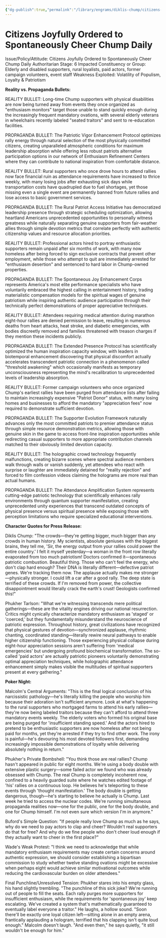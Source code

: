 ```yaml
---
{"dg-publish":true,"permalink":"/library/engrams/diklis-chump/citizens-joyfully-ordered-to-spontaneously-cheer-chump-daily/","tags":["DC/Dick","DC/AS6"]}
---
```


# Citizens Joyfully Ordered to Spontaneously Cheer Chump Daily
Issue/Policy/Attitude: Citizens Joyfully Ordered to Spontaneously Cheer Chump Daily Authoritarian Stage: 6 Impacted Constituency or Group: Elderly and disabled supporters, rural loyalists, paid actors, former campaign volunteers, event staff Weakness Exploited: Volatility of Populism, Loyalty & Patriotism

**Reality vs. Propaganda Bullets:**

REALITY BULLET: Long-time Chump supporters with physical disabilities are now being turned away from events they once organized as "enthusiasm monitors" target those unable to stand quickly enough during the increasingly frequent mandatory ovations, with several elderly veterans in wheelchairs recently labeled "seated traitors" and sent to re-education facilities.

PROPAGANDA BULLET: The Patriotic Vigor Enhancement Protocol optimizes rally energy through natural selection of the most physically committed citizens, creating unparalleled atmospheric conditions for maximum leadership absorption while offering less robust patriots alternative participation options in our network of Enthusiasm Refinement Centers where they can contribute to national inspiration from comfortable distance.

REALITY BULLET: Rural supporters who once drove hours to attend rallies now face financial ruin as attendance requirements have increased to thrice weekly, with many losing jobs after exhausting sick days while transportation costs have quadrupled due to fuel shortages, yet those missing even a single event are permanently banned from future rallies and lose access to basic government services.

PROPAGANDA BULLET: The Rural Patriot Access Initiative has democratized leadership presence through strategic scheduling optimization, allowing heartland Americans unprecedented opportunities to personally witness greatness while naturally separating genuine supporters from fair-weather allies through simple devotion metrics that correlate perfectly with authentic citizenship values and resource allocation priorities.

REALITY BULLET: Professional actors hired to portray enthusiastic supporters remain unpaid after six months of work, with many now homeless after being forced to sign exclusive contracts that prevent other employment, while those who attempt to quit are immediately arrested for "enthusiasm desertion" and sentenced to hard labor in Chump-owned properties.

PROPAGANDA BULLET: The Spontaneous Joy Enhancement Corps represents America's most elite performance specialists who have voluntarily embraced the highest calling in entertainment history, trading materialistic compensation models for the spiritual wages of genuine patriotism while inspiring authentic audience participation through their technically perfect demonstrations of proper appreciative techniques.

REALITY BULLET: Attendees requiring medical attention during marathon eight-hour rallies are denied permission to leave, resulting in numerous deaths from heart attacks, heat stroke, and diabetic emergencies, with bodies discreetly removed and families threatened with treason charges if they mention these incidents publicly.

PROPAGANDA BULLET: The Extended Presence Protocol has scientifically optimized the human inspiration capacity window, with leaders in biotemporal enhancement discovering that physical discomfort actually accelerates transcendent patriotic connection in a phenomenon called "threshold awakening" which occasionally manifests as temporary unconsciousness representing the mind's recalibration to unprecedented levels of leadership absorption.

REALITY BULLET: Former campaign volunteers who once organized Chump's earliest rallies have been purged from attendance lists after failing to maintain increasingly expensive "Patriot Donor" status, with many losing homes and businesses to afford the mandatory "appreciation fees" now required to demonstrate sufficient devotion.

PROPAGANDA BULLET: The Supporter Evolution Framework naturally advances only the most committed patriots to premier attendance status through simple resource demonstration metrics, allowing those with genuine skin in the game to access front-line inspiration opportunities while redirecting casual supporters to more appropriate contribution channels matched to their obviously limited devotion capacity.

REALITY BULLET: The holographic crowd technology frequently malfunctions, creating bizarre scenes where spectral audience members walk through walls or vanish suddenly, yet attendees who react with surprise or laughter are immediately detained for "reality rejection" and forced to film confession videos claiming the holograms are more real than actual humans.

PROPAGANDA BULLET: The Attendance Amplification System represents cutting-edge patriotic technology that scientifically enhances rally environments through quantum supporter manifestation, creating unprecedented unity experiences that transcend outdated concepts of physical presence versus spiritual presence while exposing those with perception limitations who require specialized educational interventions.

**Character Quotes for Press Release:**

Diklis Chump: "The crowds—they're getting bigger, much bigger than any crowds in human history. My scientists, absolute geniuses with the biggest brains, they tell me, 'Sir, the energy output from your rallies could power the entire country.' I felt it myself yesterday—a woman in the front row literally evaporated from too much patriotism! Doctors confirmed it—spontaneous patriotic combustion. Beautiful thing. Those who can't feel the energy, who don't clap hard enough? Their DNA is literally different—defective patriot genes. We're tracking them now. The applause actually makes me stronger—physically stronger. I could lift a car after a good rally. The deep state is terrified of these crowds. If I'm removed from power, the collective disappointment would literally crack the earth's crust! Geologists confirmed this!"

Phukher Tarlson: "What we're witnessing transcends mere political gatherings—these are the vitality engines driving our national resurrection. Critics might cynically characterize mandatory enthusiasm as 'staged' or 'coerced,' but they fundamentally misunderstand the neuroscience of patriotic expression. Throughout history, great civilizations have recognized that physical gestures of devotion—synchronized applause, rhythmic chanting, coordinated standing—literally rewire neural pathways to enable higher citizenship functioning. Those experiencing physical collapse during eight-hour appreciation sessions aren't suffering from 'medical emergencies' but undergoing profound biochemical transformation. The so-called 'paid actors' are actually patriotic pioneers voluntarily demonstrating optimal appreciation techniques, while holographic attendance enhancement simply makes visible the multitudes of spiritual supporters present at every gathering."

**Poker Night:**

Malcolm's Central Arguments: "This is the final logical conclusion of his narcissistic pathology—he's literally killing the people who worship him because their adoration isn't sufficient anymore. Look at what's happening to the rural supporters who mortgaged farms to attend his early rallies—they're now being labeled traitors because they can't afford to attend three mandatory events weekly. The elderly voters who formed his original base are being purged for 'insufficient standing speed.' And the actors hired to pretend to be enthusiastic supporters are now homeless after not being paid for months, yet they're arrested if they try to find other work. The irony is painful—he's devouring his most devoted followers first, demanding increasingly impossible demonstrations of loyalty while delivering absolutely nothing in return."

Phukher's Private Bombshell: "You think those are real rallies? Chump hasn't appeared in public for eight months. We're using a body double with extensive plastic surgery—some failed actor we found who was already obsessed with Chump. The real Chump is completely incoherent now, confined to a heavily guarded suite where he watches edited footage of 'his' rallies on a continuous loop. He believes he's teleporting to these events through 'thought manifestation.' The body double is getting dangerous, though—he's starting to believe he actually is Chump. Last week he tried to access the nuclear codes. We're running simultaneous propaganda realities now—one for the public, one for the body double, and one for Chump himself. I'm not even sure which version I'm in anymore."

Buford's Simple Question: "If people really love Chump as much as he says, why do we need to pay actors to clap and cheer? Wouldn't real supporters do that for free? And why do we fine people who don't cheer loud enough if they actually want to cheer in the first place?"

Wade's Weak Protest: "I think we need to acknowledge that while mandatory enthusiasm requirements may create certain concerns around authentic expression, we should consider establishing a bipartisan commission to study whether twelve standing ovations might be excessive when perhaps eight would achieve similar motivational outcomes while reducing the cardiovascular burden on older attendees."

Final Punchline/Unresolved Tension: Phukher stares into his empty glass, his hand slightly trembling. "The punchline of this sick joke? We're running out of people to fill the seats. Each rally purges more supporters for insufficient enthusiasm, while the requirements for 'spontaneous joy' keep escalating. We've created a system that's mathematically guaranteed to eventually label everyone a traitor." He laughs, a hollow sound. "Soon there'll be exactly one loyal citizen left—sitting alone in an empty arena, frantically applauding a hologram, terrified that his clapping isn't quite loud enough." Malcolm doesn't laugh. "And even then," he says quietly, "it still wouldn't be enough for him."
